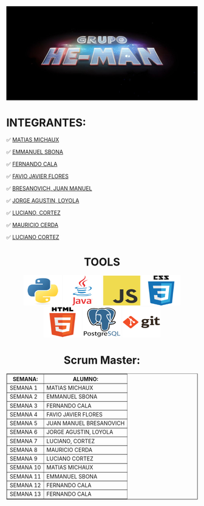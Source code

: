 <div>
    <img src="https://raw.githubusercontent.com/MatiasMichaux98/ecomercedos/master/E-Heman/front/img/fotor-ai-2023110713029.jpg" alt="">
  </div>

  <h1>INTEGRANTES:</h1>

:white_check_mark:  [MATIAS MICHAUX](https://github.com/MatiasMichaux98) <br>

:white_check_mark:  [EMMANUEL SBONA](https://github.com/Emmanuel-1985) <br>
 
:white_check_mark:  [FERNANDO CALA](https://github.com/FernandoCala) <br>

:white_check_mark:  [FAVIO JAVIER FLORES](https://github.com/fabjav) <br>

:white_check_mark:  [BRESANOVICH, JUAN MANUEL](https://github.com/1juba) <br>

:white_check_mark:  [JORGE AGUSTIN, LOYOLA](https://github.com/Jorge-Agustin-Loyola) <br>

:white_check_mark:  [LUCIANO, CORTEZ](https://github.com/Lucianoalma) <br>

:white_check_mark:  [MAURICIO CERDA](https://github.com/MauryCerda) <br>

:white_check_mark:  [LUCIANO CORTEZ](https://github.com/2022sbm) <br>


<div align="center" class="contenedor-imagenes">
   <h1 >TOOLS</h1>
  <img src="https://github.com/devicons/devicon/blob/master/icons/python/python-original.svg"   width="100" height="80"/>
  <img src="https://github.com/devicons/devicon/blob/master/icons/java/java-original-wordmark.svg"  width="100" height="80"/>
  <img src="https://github.com/devicons/devicon/blob/master/icons/javascript/javascript-original.svg"  width="100" height="80"/>
  <img src="https://github.com/devicons/devicon/blob/master/icons/css3/css3-original-wordmark.svg " width="100" height="80"/>
  <img src="https://github.com/devicons/devicon/blob/master/icons/html5/html5-original-wordmark.svg"  width="100" height="80"/>
  <img src="https://github.com/devicons/devicon/blob/master/icons/postgresql/postgresql-original-wordmark.svg"  width="100" height="80"/>
  <img src="https://github.com/devicons/devicon/blob/master/icons/git/git-original-wordmark.svg"  width="100" height="80"/>
</div>


<div align= "center">
  <h1>Scrum Master:</h1> 
  <table border="1">
    <tr>
      <th>SEMANA:</th>
      <th>ALUMNO:</th>
    </tr>
    <tr>
      <td>SEMANA 1</td>
      <td>MATIAS MICHAUX</td>
    </tr>
    <tr>
      <td>SEMANA 2</td>
      <td>EMMANUEL SBONA</td>
    </tr>
    <tr>
      <td>SEMANA 3</td>
      <td>FERNANDO CALA</td>
    </tr>
    <tr>
      <td>SEMANA 4</td>
      <td>FAVIO JAVIER FLORES</td>
    </tr>
    <tr>
      <td>SEMANA 5</td>
      <td> JUAN MANUEL BRESANOVICH</td>
    </tr>
    <tr>
      <td>SEMANA 6</td>
      <td>JORGE AGUSTIN, LOYOLA</td>
    </tr>
    <tr>
      <td>SEMANA 7</td>
      <td>LUCIANO, CORTEZ</td>
    </tr>
    <tr>
      <td>SEMANA 8</td>
      <td>MAURICIO CERDA</td>
    </tr>
    <tr>
      <td>SEMANA 9</td>
      <td>LUCIANO CORTEZ</td>
    </tr>
     <tr>
      <td>SEMANA 10</td>
      <td>MATIAS MICHAUX</td>
    </tr>
     <tr>
      <td>SEMANA 11</td>
      <td>EMMANUEL SBONA</td>
    </tr>
     <tr>
      <td>SEMANA 12</td>
      <td>FERNANDO CALA</td>
    </tr>
     <tr>
      <td>SEMANA 13</td>
      <td>FERNANDO CALA</td>
    </tr>
  </table>
</div>
